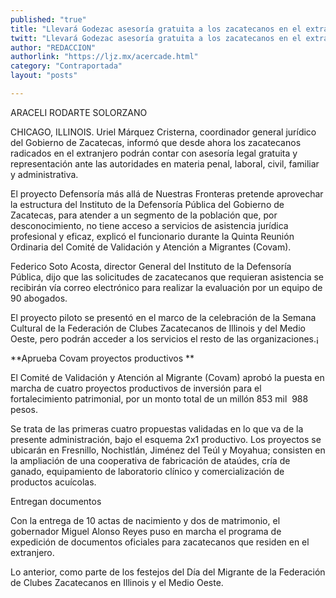 ```yaml
---
published: "true"
title: "Llevará Godezac asesoría gratuita a los zacatecanos en el extranjero"
twitt: "Llevará Godezac asesoría gratuita a los zacatecanos en el extranjero"
author: "REDACCION"
authorlink: "https://ljz.mx/acercade.html"
category: "Contraportada"
layout: "posts"

---
```



  ARACELI RODARTE SOLORZANO



  CHICAGO, ILLINOIS. Uriel Márquez Cristerna, coordinador general jurídico del Gobierno de Zacatecas, informó que desde ahora los zacatecanos radicados en el extranjero podrán contar con asesoría legal gratuita y representación ante las autoridades en materia penal, laboral, civil, familiar y administrativa.



  El proyecto Defensoría más allá de Nuestras Fronteras pretende aprovechar la estructura del Instituto de la Defensoría Pública del Gobierno de Zacatecas, para atender a un segmento de la población que, por desconocimiento, no tiene acceso a servicios de asistencia jurídica profesional y eficaz, explicó el funcionario durante la Quinta Reunión Ordinaria del Comité de Validación y Atención a Migrantes (Covam).



  Federico Soto Acosta, director General del Instituto de la Defensoría Pública, dijo que las solicitudes de zacatecanos que requieran asistencia se recibirán vía correo electrónico para realizar la evaluación por un equipo de 90 abogados.



  El proyecto piloto se presentó en el marco de la celebración de la Semana Cultural de la Federación de Clubes Zacatecanos de Illinois y del Medio Oeste, pero podrán acceder a los servicios el resto de las organizaciones.¡


**Aprueba Covam proyectos productivos **


  El Comité de Validación y Atención al Migrante (Covam) aprobó la puesta en marcha de cuatro proyectos productivos de inversión para el fortalecimiento patrimonial, por un monto total de un millón 853 mil  988 pesos.



  Se trata de las primeras cuatro propuestas validadas en lo que va de la presente administración, bajo el esquema 2x1 productivo. Los proyectos se ubicarán en Fresnillo, Nochistlán, Jiménez del Teúl y Moyahua; consisten en la ampliación de una cooperativa de fabricación de ataúdes, cría de ganado, equipamiento de laboratorio clínico y comercialización de productos acuícolas.



  Entregan documentos



  Con la entrega de 10 actas de nacimiento y dos de matrimonio, el gobernador Miguel Alonso Reyes puso en marcha el programa de expedición de documentos oficiales para zacatecanos que residen en el extranjero.



  Lo anterior, como parte de los festejos del Día del Migrante de la Federación de Clubes Zacatecanos en Illinois y el Medio Oeste.

